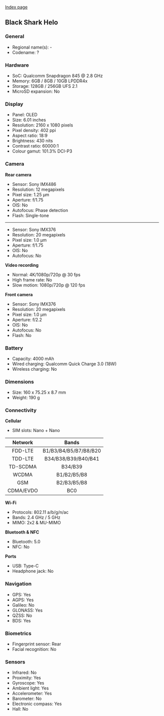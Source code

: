[Index page](../../)

## Black Shark Helo

### General

* Regional name(s): -
* Codename: ?

### Hardware

* SoC: Qualcomm Snapdragon 845 @ 2.8 GHz
* Memory: 6GB / 8GB / 10GB LPDDR4x
* Storage: 128GB / 256GB UFS 2.1
* MicroSD expansion: No

### Display

* Panel: OLED
* Size: 6.01 inches
* Resolution: 2160 x 1080 pixels
* Pixel density: 402 ppi
* Aspect ratio: 18:9
* Brightness: 430 nits
* Contrast ratio: 60000:1
* Colour gamut: 101.3% DCI-P3

### Camera

**Rear camera**

* Sensor: Sony IMX486
* Resolution: 12 megapixels
* Pixel size: 1.25 µm
* Aperture: f/1.75
* OIS: No
* Autofocus: Phase detection
* Flash: Single-tone

---

* Sensor: Sony IMX376
* Resolution: 20 megapixels
* Pixel size: 1.0 µm
* Aperture: f/1.75
* OIS: No
* Autofocus: No

**Video recording**

* Normal: 4K/1080p/720p @ 30 fps
* High frame rate: No
* Slow motion: 1080p/720p @ 120 fps

**Front camera**

* Sensor: Sony IMX376
* Resolution: 20 megapixels
* Pixel size: 1.0 µm
* Aperture: f/2.2
* OIS: No
* Autofocus: No
* Flash: No

### Battery

* Capacity: 4000 mAh
* Wired charging: Qualcomm Quick Charge 3.0 (18W)
* Wireless charging: No

### Dimensions

* Size: 160 x 75.25 x 8.7 mm
* Weight: 190 g

### Connectivity

**Cellular**

* SIM slots: Nano + Nano

| Network | Bands |
|:---------:|:---------------------:|
| FDD-LTE | B1/B3/B4/B5/B7/B8/B20 |
| TDD-LTE | B34/B38/B39/B40/B41 |
| TD-SCDMA | B34/B39 |
| WCDMA | B1/B2/B5/B8 |
| GSM | B2/B3/B5/B8 |
| CDMA/EVDO | BC0 |

**Wi-Fi**

* Protocols: 802.11 a/b/g/n/ac
* Bands: 2.4 GHz / 5 GHz
* MIMO: 2x2 & MU-MIMO

**Bluetooth & NFC**

* Bluetooth: 5.0 
* NFC: No

**Ports**

* USB: Type-C
* Headphone jack: No

### Navigation

* GPS: Yes
* AGPS: Yes
* Galileo: No
* GLONASS: Yes
* QZSS: No
* BDS: Yes

### Biometrics

* Fingerprint sensor: Rear
* Facial recognition: No

### Sensors

* Infrared: No
* Proximity: Yes
* Gyroscope: Yes
* Ambient light: Yes
* Accelerometer: Yes
* Barometer: No
* Electronic compass: Yes
* Hall: No